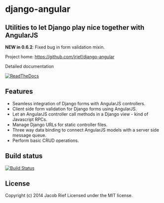 django-angular
==============

Utilities to let Django play nice together with AngularJS
---------------------------------------------------------

**NEW in 0.6.2**: Fixed bug in form validation mixin.

Project home: https://github.com/jrief/django-angular

Detailed documentation

[![ReadTheDocs](https://raw.github.com/jrief/django-angular/master/docs/_static/badge-rtd.png)](http://django-angular.readthedocs.org/)

Features
--------
* Seamless integration of Django forms with AngularJS controllers.
* Client side form validation for Django forms using AngularJS.
* Let an AngularJS controller call methods in a Django view - kind of Javascript RPCs.
* Manage Django URLs for static controller files.
* Three way data binding to connect AngularJS models with a server side message queue.
* Perform basic CRUD operations.

Build status
------------
[![Build Status](https://travis-ci.org/jrief/django-angular.png?branch=master)](https://travis-ci.org/jrief/django-angular)

License
-------
Copyright (c) 2014 Jacob Rief
Licensed under the MIT license.
